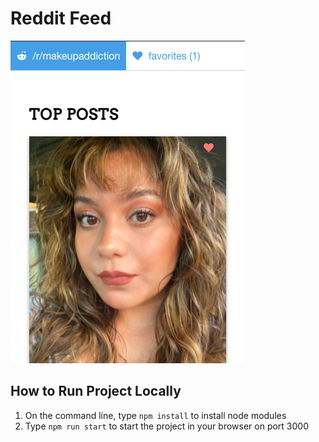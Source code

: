 # Reddit Feed
![Screenshot of Reddit Feed application](/public/screenshot.png)

## How to Run Project Locally
1. On the command line, type `npm install` to install node modules
2. Type `npm run start` to start the project in your browser on port 3000